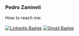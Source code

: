 ### Pedro Zanineli

How to reach me:
<br><br>
[![Linkedin Badge](https://img.shields.io/badge/-PedroZanineli-blue?style=flat-square&logo=Linkedin&logoColor=white&link=https://www.linkedin.com/in/pedrozanineli/)](https://www.linkedin.com/in/pedro-zanineli/) [![Gmail Badge](https://img.shields.io/badge/-pedro.zanineli12@gmail.com-c14438?style=flat-square&logo=Gmail&logoColor=white&link=mailto:pedro.zanineli12@gmail.com)](mailto:pedro.zanineli12@gmail.com)
